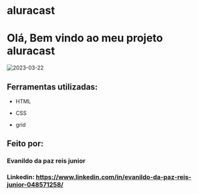 # aluracast

# Olá, Bem vindo ao meu projeto aluracast

![2023-03-22](https://user-images.githubusercontent.com/118671288/227004224-45f06cc1-384d-418c-a913-a01bf7bd0731.png)

## Ferramentas utilizadas:

* HTML

* CSS

* grid

## Feito por:

### Evanildo da paz reis junior

### Linkedin: https://www.linkedin.com/in/evanildo-da-paz-reis-junior-048571258/

```
